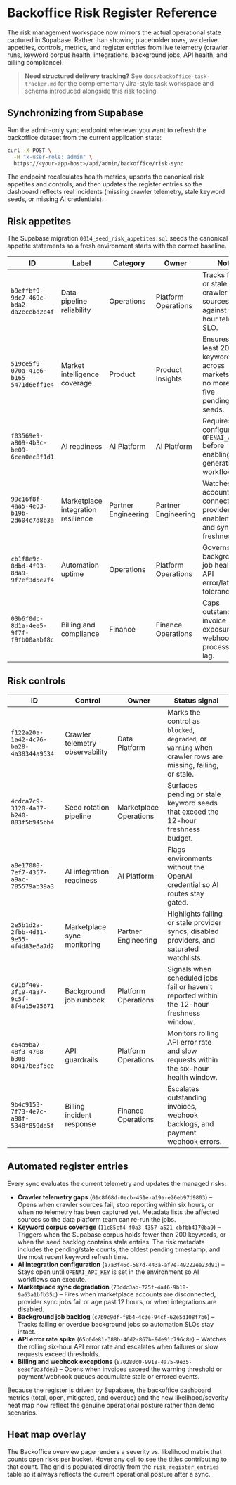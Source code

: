 # Backoffice Risk Register Reference

The risk management workspace now mirrors the actual operational state captured in Supabase. Rather than
showing placeholder rows, we derive appetites, controls, metrics, and register entries from live telemetry
(crawler runs, keyword corpus health, integrations, background jobs, API health, and billing compliance).

> **Need structured delivery tracking?** See `docs/backoffice-task-tracker.md` for the complementary Jira-style
> task workspace and schema introduced alongside this risk tooling.

## Synchronizing from Supabase

Run the admin-only sync endpoint whenever you want to refresh the backoffice dataset from the current
application state:

```bash
curl -X POST \
  -H "x-user-role: admin" \
  https://<your-app-host>/api/admin/backoffice/risk-sync
```

The endpoint recalculates health metrics, upserts the canonical risk appetites and controls, and then
updates the register entries so the dashboard reflects real incidents (missing crawler telemetry, stale
keyword seeds, or missing AI credentials).

## Risk appetites

The Supabase migration `0014_seed_risk_appetites.sql` seeds the canonical appetite statements so a fresh environment starts with the correct baseline.

| ID | Label | Category | Owner | Notes |
| --- | --- | --- | --- | --- |
| `b9effbf9-9dc7-469c-bda2-da2ecebd2e4f` | Data pipeline reliability | Operations | Platform Operations | Tracks failing or stale crawler sources against the 6-hour telemetry SLO. |
| `519ce5f9-070a-41e6-b165-5471d6eff1e4` | Market intelligence coverage | Product | Product Insights | Ensures at least 200 keywords across markets with no more than five pending/stale seeds. |
| `f03569e9-a809-4b3c-be09-6cea0ec8f1d1` | AI readiness | AI Platform | AI Platform | Requires a configured `OPENAI_API_KEY` before enabling generative workflows. |
| `99c16f8f-4aa5-4e03-b19b-2d604c7d8b3a` | Marketplace integration resilience | Partner Engineering | Partner Engineering | Watches account connectivity, provider enablement, and sync freshness. |
| `cb1f8e9c-8dbd-4f93-8da9-9f7ef3d5e7f4` | Automation uptime | Operations | Platform Operations | Governs background job health and API error/latency tolerances. |
| `03b6f0dc-8d1a-4ee5-9f7f-f9fb00aabf8c` | Billing and compliance | Finance | Finance Operations | Caps outstanding invoice exposure and webhook processing lag. |

## Risk controls

| ID | Control | Owner | Status signal |
| --- | --- | --- | --- |
| `f122a20a-1a42-4c76-ba28-4a38344a9534` | Crawler telemetry observability | Data Platform | Marks the control as `blocked`, `degraded`, or `warning` when crawler rows are missing, failing, or stale. |
| `4cdca7c9-3120-4a37-b240-883f5b945bb4` | Seed rotation pipeline | Marketplace Operations | Surfaces pending or stale keyword seeds that exceed the 12-hour freshness budget. |
| `a8e17080-7ef7-4357-a9ac-785579ab39a3` | AI integration readiness | AI Platform | Flags environments without the OpenAI credential so AI routes stay gated. |
| `2e5b1d2a-2fbb-4d31-9e55-4f4d83e6a7d2` | Marketplace sync monitoring | Partner Engineering | Highlights failing or stale provider syncs, disabled providers, and saturated watchlists. |
| `c91bf4e9-3f19-4a37-9c5f-8f4a15e25671` | Background job runbook | Platform Operations | Signals when scheduled jobs fail or haven't reported within the 12-hour freshness window. |
| `c64a9ba7-48f3-4708-b308-8b417be3f5ce` | API guardrails | Platform Operations | Monitors rolling API error rate and slow requests within the six-hour health window. |
| `9b4c9153-7f73-4e7c-a98f-5348f859dd5f` | Billing incident response | Finance Operations | Escalates outstanding invoices, webhook backlogs, and payment webhook errors. |

## Automated register entries

Every sync evaluates the current telemetry and updates the managed risks:

- **Crawler telemetry gaps** (`01c8f68d-0ecb-451e-a19a-e26eb97d9803`) – Opens when crawler sources fail, stop
  reporting within six hours, or when no telemetry has been captured yet. Metadata lists the affected sources
  so the data platform team can re-run the jobs.
- **Keyword corpus coverage** (`11c85cf4-f0a3-4357-a521-cbfbb4170ba9`) – Triggers when the Supabase corpus
  holds fewer than 200 keywords, or when the seed backlog contains stale entries. The risk metadata includes
  the pending/stale counts, the oldest pending timestamp, and the most recent keyword refresh time.
- **AI integration configuration** (`a7a3f46c-587d-443a-af7e-49222ee23d91`) – Stays open until
  `OPENAI_API_KEY` is set in the environment so AI workflows can execute.
- **Marketplace sync degradation** (`73ddc3ab-725f-4a46-9b18-9a63a1bfb35c`) – Fires when marketplace accounts
  are disconnected, provider sync jobs fail or age past 12 hours, or when integrations are disabled.
- **Background job backlog** (`c7b9c9df-f8b4-4c3e-94cf-62e5d108f7b6`) – Tracks failing or overdue background
  jobs so automation SLOs stay intact.
- **API error rate spike** (`65c0de81-388b-46d2-867b-9de91c796c8e`) – Watches the rolling six-hour API error
  rate and escalates when failures or slow requests exceed thresholds.
- **Billing and webhook exceptions** (`870280c0-9918-4a75-9e35-8e8cf0a3fde9`) – Opens when invoices exceed the
  warning threshold or payment/webhook queues accumulate stale or errored events.

Because the register is driven by Supabase, the backoffice dashboard metrics (total, open, mitigated, and
overdue) and the new likelihood/severity heat map now reflect the genuine operational posture rather than
demo scenarios.

## Heat map overlay

The Backoffice overview page renders a severity vs. likelihood matrix that counts open risks per bucket.
Hover any cell to see the titles contributing to that count. The grid is populated directly from the
`risk_register_entries` table so it always reflects the current operational posture after a sync.
